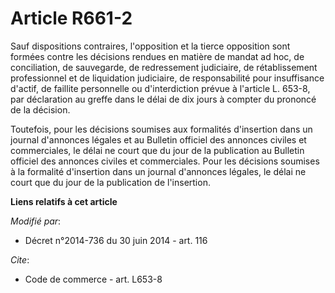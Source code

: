 # Article R661-2

Sauf dispositions contraires, l'opposition et la tierce opposition sont formées contre les décisions rendues en matière de
mandat ad hoc, de conciliation, de sauvegarde,     de redressement judiciaire, de rétablissement professionnel et de
liquidation judiciaire, de responsabilité pour insuffisance d'actif, de faillite personnelle ou d'interdiction prévue à
l'article L. 653-8, par déclaration au greffe dans le délai de dix jours à compter du prononcé de la décision. 

Toutefois, pour les décisions soumises aux formalités d'insertion dans un journal d'annonces légales et au Bulletin officiel
des annonces civiles et commerciales, le délai ne court que du jour de la publication au Bulletin officiel des annonces
civiles et commerciales. Pour les décisions soumises à la formalité d'insertion dans un journal d'annonces légales, le délai
ne court que du jour de la publication de l'insertion.

**Liens relatifs à cet article**

_Modifié par_:

  - Décret n°2014-736 du 30 juin 2014 - art. 116

_Cite_:

  - Code de commerce - art. L653-8
